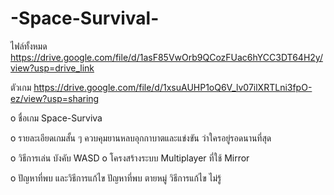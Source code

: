 # -Space-Survival-
ไฟล์ทั้งหมด https://drive.google.com/file/d/1asF85VwOrb9QCozFUac6hYCC3DT64H2y/view?usp=drive_link

ตัวเกม https://drive.google.com/file/d/1xsuAUHP1oQ6V_lv07ilXRTLni3fpO-ez/view?usp=sharing


o ชื่อเกม
Space-Surviva

o รายละเอียดเกมสั้น ๆ
ควบคุมยานหลบอุกกาบาตและแข่งขัน ว่าใครอยู่รอดนานที่สุด

o วิธีการเล่น
บังคับ WASD 
o โครงสร้างระบบ Multiplayer ที่ใช้ Mirror

o ปัญหาที่พบ และวิธีการแก้ไข
ปัญหาที่พบ ตายหมู่ วิธีการแก้ไข ไม่รู้
